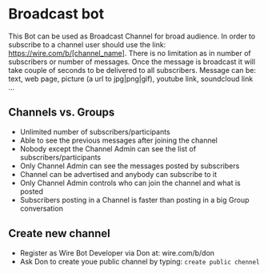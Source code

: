 # Broadcast bot
 This Bot can be used as Broadcast Channel for broad audience. In order to subscribe to a channel user should use the link:
  https://wire.com/b/[channel_name]. There is no limitation as in number of subscribers or number of messages. 
  Once the message is broadcast it will take couple of seconds to be delivered to all subscribers. 
  Message can be: text, web page, picture (a url to jpg|png|gif), youtube link, soundcloud link ... 
  
## Channels vs. Groups
 - Unlimited number of subscribers/participants
 - Able to see the previous messages after joining the channel
 - Nobody except the Channel Admin can see the list of subscribers/participants
 - Only Channel Admin can see the messages posted by subscribers
 - Channel can be advertised and anybody can subscribe to it
 - Only Channel Admin controls who can join the channel and what is posted
 - Subscribers posting in a Channel is faster than posting in a big Group conversation

## Create new channel
 - Register as Wire Bot Developer via Don at: wire.com/b/don
 - Ask Don to create youe public channel by typing: `create public chennel`
 
